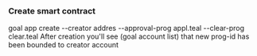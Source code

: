 ### Create smart contract
goal app create --creator addres --approval-prog appl.teal --clear-prog clear.teal
After creation you'll see (goal account list) that new prog-id has been bounded to creator account
